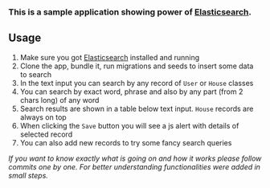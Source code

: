 ### This is a sample application showing power of [Elasticsearch](https://www.elastic.co/products/elasticsearch).

## Usage

1. Make sure you got [Elasticsearch](https://www.elastic.co/products/elasticsearch) installed and running
1. Clone the app, bundle it, run migrations and seeds to insert some data to search
1. In the text input you can search by any record of `User` or `House` classes
1. You can search by exact word, phrase and also by any part (from 2 chars long) of any word
1. Search results are shown in a table below text input. `House` records are always on top
1. When clicking the `Save` button you will see a js alert with details of selected record
1. You can also add new records to try some fancy search queries

_If you want to know exactly what is going on and how it works please follow commits one by one.
For better understanding functionalities were added in small steps._
